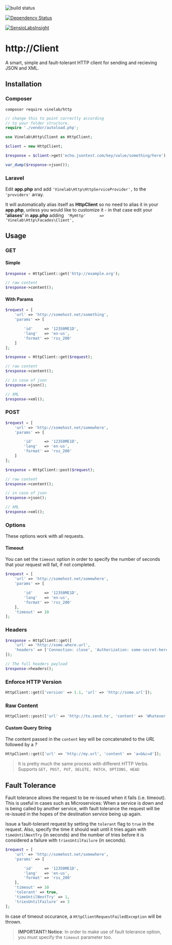 ![build status](https://travis-ci.org/Vinelab/http.png?branch=master "build status")

[![Dependency Status](https://www.versioneye.com/user/projects/53efc9a613bb06cc6f0004b0/badge.svg?style=flat)](https://www.versioneye.com/user/projects/53efc9a613bb06cc6f0004b0)

[![SensioLabsInsight](https://insight.sensiolabs.com/projects/0663136a-6dde-4159-bc96-d1749599dca4/big.png)](https://insight.sensiolabs.com/projects/0663136a-6dde-4159-bc96-d1749599dca4)

# http://Client

A smart, simple and fault-tolerant HTTP client for sending and recieving JSON and XML.


## Installation

### Composer

`composer require vinelab/http`

```php
// change this to point correctly according
// to your folder structure.
require './vendor/autoload.php';

use Vinelab\Http\Client as HttpClient;

$client = new HttpClient;

$response = $client->get('echo.jsontest.com/key/value/something/here');

var_dump($response->json());
```

### Laravel

Edit **app.php** and add ```'Vinelab\Http\HttpServiceProvider',``` to the ```'providers'``` array.

It will automatically alias itself as **HttpClient** so no need to alias it in your **app.php**, unless you would like to customize it - in that case edit your **'aliases'** in **app.php** adding ``` 'MyHttp'	  => 'Vinelab\Http\Facades\Client',```

## Usage

### GET

#### Simple

```php
$response = HttpClient::get('http://example.org');

// raw content
$response->content();
```

#### With Params

```php
$request = [
	'url' => 'http://somehost.net/something',
	'params' => [

		'id'     => '12350ME1D',
		'lang'   => 'en-us',
		'format' => 'rss_200'
	]
];

$response = HttpClient::get($request);

// raw content
$response->content();

// in case of json
$response->json();

// XML
$response->xml();
```

### POST

```php
$request = [
	'url' => 'http://somehost.net/somewhere',
	'params' => [

		'id'     => '12350ME1D',
		'lang'   => 'en-us',
		'format' => 'rss_200'
	]
];

$response = HttpClient::post($request);

// raw content
$response->content();

// in case of json
$response->json();

// XML
$response->xml();
```

### Options
These options work with all requests.

#### Timeout

You can set the `timeout` option in order to specify the number of seconds that your request will fail, if not completed.

```php
$request = [
	'url' => 'http://somehost.net/somewhere',
	'params' => [

		'id'     => '12350ME1D',
		'lang'   => 'en-us',
		'format' => 'rss_200'
	],
	'timeout' => 10
];
```

### Headers

```php
$response = HttpClient::get([
	'url' => 'http://some.where.url',
	'headers' => ['Connection: close', 'Authorization: some-secret-here']
]);

// The full headers payload
$response->headers();
```

### Enforce HTTP Version

```php
HttpClient::get(['version' => 1.1, 'url' => 'http://some.url']);
```

### Raw Content

```php
HttpClient::post(['url' => 'http://to.send.to', 'content' => 'Whatever content here may go!']);
```

#### Custom Query String

The content passed in the `content` key will be concatenated to the *URL* followed by a *?*

```php
HttpClient::get(['url' => 'http://my.url', 'content' => 'a=b&c=d']);
```

> It is pretty much the same process with different HTTP Verbs. Supports ``` GET, POST, PUT, DELETE, PATCH, OPTIONS, HEAD ```

## Fault Tolerance

Fault tolerance allows the request to be re-issued when it fails (i.e. timeout).
This is useful in cases such as Microservices: When a service is down and is being called by another service,
with fault tolerance the request will be re-issued in the hopes of the destination service being up again.

Issue a fault-tolerant request by setting the `tolerant` flag to `true` in the request. Also, specify
the time it should wait until it tries again with `timeUntilNextTry` (in seconds) and the number of tries
before it is considered a failure with `triesUntilFailure` (in seconds).

```php
$request = [
	'url' => 'http://somehost.net/somewhere',
	'params' => [

		'id'     => '12350ME1D',
		'lang'   => 'en-us',
		'format' => 'rss_200'
	],
	'timeout' => 10
	'tolerant' => true,
	'timeUntilNextTry' => 1,
	'triesUntilFailure' => 3
];
```

In case of timeout occurance, a `HttpClientRequestFailedException` will be thrown.

> **IMPORTANT! Notice**: In order to make use of fault tolerance option, you must specify the `timeout` parameter too.
